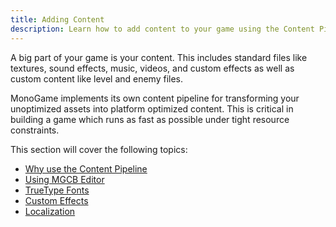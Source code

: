 ```yaml
---
title: Adding Content
description: Learn how to add content to your game using the Content Pipeline.
---
```


A big part of your game is your content.  This includes standard files like textures, sound effects, music, videos, and custom effects as well as custom content like level and enemy files.

MonoGame implements its own content pipeline for transforming your unoptimized assets into platform optimized content.  This is critical in building a game which runs as fast as possible under tight resource constraints.

This section will cover the following topics:

- [Why use the Content Pipeline](why_content_pipeline.md)
- [Using MGCB Editor](using_mgcb_editor.md)
- [TrueType Fonts](adding_ttf_fonts.md)
- [Custom Effects](custom_effects.md)
- [Localization](localization.md)
